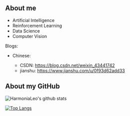 ## About me
* Artificial Intelligence
* Reinforcement Learning
* Data Science
* Computer Vision 

Blogs: 

* Chinese: 
  
  * CSDN: https://blog.csdn.net/weixin_43441742
  * jianshu: https://www.jianshu.com/u/0f93d62add33

## About my GitHub
![HarmoniaLeo's github stats](https://github-readme-stats.vercel.app/api?username=HarmoniaLeo&show_icons=true&theme=Gradient)

[![Top Langs](https://github-readme-stats.vercel.app/api/top-langs/?username=HarmoniaLeo)](https://github.com/anuraghazra/github-readme-stats)
